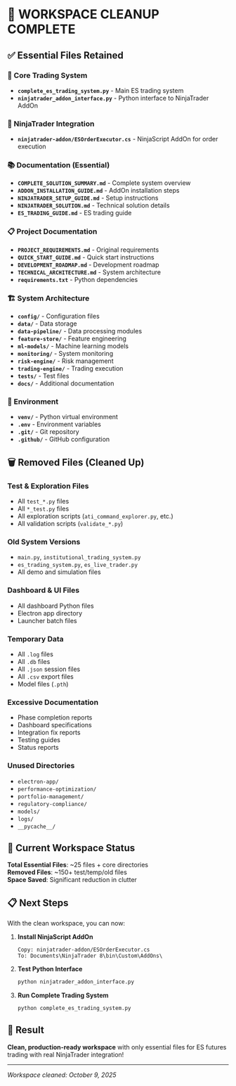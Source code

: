 # 🧹 WORKSPACE CLEANUP COMPLETE

## ✅ Essential Files Retained

### 🎯 Core Trading System
- **`complete_es_trading_system.py`** - Main ES trading system
- **`ninjatrader_addon_interface.py`** - Python interface to NinjaTrader AddOn

### 🔧 NinjaTrader Integration
- **`ninjatrader-addon/ESOrderExecutor.cs`** - NinjaScript AddOn for order execution

### 📚 Documentation (Essential)
- **`COMPLETE_SOLUTION_SUMMARY.md`** - Complete system overview
- **`ADDON_INSTALLATION_GUIDE.md`** - AddOn installation steps
- **`NINJATRADER_SETUP_GUIDE.md`** - Setup instructions
- **`NINJATRADER_SOLUTION.md`** - Technical solution details
- **`ES_TRADING_GUIDE.md`** - ES trading guide

### 📋 Project Documentation
- **`PROJECT_REQUIREMENTS.md`** - Original requirements
- **`QUICK_START_GUIDE.md`** - Quick start instructions
- **`DEVELOPMENT_ROADMAP.md`** - Development roadmap
- **`TECHNICAL_ARCHITECTURE.md`** - System architecture
- **`requirements.txt`** - Python dependencies

### 🏗️ System Architecture
- **`config/`** - Configuration files
- **`data/`** - Data storage
- **`data-pipeline/`** - Data processing modules
- **`feature-store/`** - Feature engineering
- **`ml-models/`** - Machine learning models
- **`monitoring/`** - System monitoring
- **`risk-engine/`** - Risk management
- **`trading-engine/`** - Trading execution
- **`tests/`** - Test files
- **`docs/`** - Additional documentation

### 🔧 Environment
- **`venv/`** - Python virtual environment
- **`.env`** - Environment variables
- **`.git/`** - Git repository
- **`.github/`** - GitHub configuration

## 🗑️ Removed Files (Cleaned Up)

### Test & Exploration Files
- All `test_*.py` files
- All `*_test.py` files  
- All exploration scripts (`ati_command_explorer.py`, etc.)
- All validation scripts (`validate_*.py`)

### Old System Versions
- `main.py`, `institutional_trading_system.py`
- `es_trading_system.py`, `es_live_trader.py`
- All demo and simulation files

### Dashboard & UI Files
- All dashboard Python files
- Electron app directory
- Launcher batch files

### Temporary Data
- All `.log` files
- All `.db` files
- All `.json` session files
- All `.csv` export files
- Model files (`.pth`)

### Excessive Documentation
- Phase completion reports
- Dashboard specifications
- Integration fix reports
- Testing guides
- Status reports

### Unused Directories
- `electron-app/`
- `performance-optimization/`
- `portfolio-management/`
- `regulatory-compliance/`
- `models/`
- `logs/`
- `__pycache__/`

## 🎯 Current Workspace Status

**Total Essential Files**: ~25 files + core directories  
**Removed Files**: ~150+ test/temp/old files  
**Space Saved**: Significant reduction in clutter

## 📋 Next Steps

With the clean workspace, you can now:

1. **Install NinjaScript AddOn**
   ```
   Copy: ninjatrader-addon/ESOrderExecutor.cs
   To: Documents\NinjaTrader 8\bin\Custom\AddOns\
   ```

2. **Test Python Interface**
   ```bash
   python ninjatrader_addon_interface.py
   ```

3. **Run Complete Trading System**
   ```bash
   python complete_es_trading_system.py
   ```

## 🎉 Result

**Clean, production-ready workspace** with only essential files for ES futures trading with real NinjaTrader integration!

---
*Workspace cleaned: October 9, 2025*